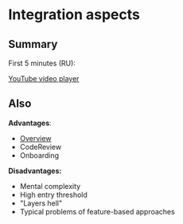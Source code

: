 # Integration aspects

## Summary[​](#summary "Sarlavhaga to'g'ridan-to'g'ri havola")

First 5 minutes (RU):

[YouTube video player](https://www.youtube.com/embed/TFA6zRO_Cl0?start=2110)

## Also[​](#also "Sarlavhaga to'g'ridan-to'g'ri havola")

**Advantages**:

* [Overview](/documentation/uz/docs/get-started/overview.md)
* CodeReview
* Onboarding

**Disadvantages:**

* Mental complexity
* High entry threshold
* "Layers hell"
* Typical problems of feature-based approaches
